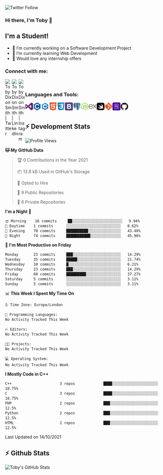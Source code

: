 ![Twitter Follow](https://img.shields.io/twitter/follow/TobyDixonSmith1?color=1DA1FA&logo=Twitter&style=for-the-badge)
### Hi there, I'm Toby 👋

## I'm a Student!
- 🔭 I’m currently working on a Software Development Project
- 🌱 I’m currently learning Web Development
- 💬 Would love any internship offers

### Connect with me:

[<img align="left" alt="Toby Dixon Smith | Twitter" width="22px" src="https://cdn.jsdelivr.net/npm/simple-icons@v3/icons/twitter.svg" />][twitter]
[<img align="left" alt="Toby Dixon Smith | LinkedIn" width="22px" src="https://cdn.jsdelivr.net/npm/simple-icons@v3/icons/linkedin.svg" />][linkedin]
[<img align="left" alt="Toby Dixon Smith | Instagram" width="22px" src="https://cdn.jsdelivr.net/npm/simple-icons@v3/icons/instagram.svg" />][instagram]

[twitter]: https://twitter.com/TobyDixonSmith1
[instagram]: https://www.instagram.com/toby_ds1/
[linkedin]: https://www.linkedin.com/in/toby-dixon-smith-4734331a3/

<br />

### Languages and Tools:

<img align="left" alt="Visual Studio Code" title="Visual Studio Code" width="26px" src="logos/visualstudio.png" />
<img align="left" alt="C" title="C" width="26px" src="logos/c.png" />
<img align="left" alt="C++" title="C++" width="26px" src="logos/c-plus.png" />
<img align="left" alt="HTML5"title="HTML 5" width="26px" src="logos/html.png" />
<img align="left" alt="CSS3" title="CSS 3" width="26px" src="logos/css3.png" />
<img align="left" alt="BootStrap" title="BootStrap" width="26px" src="logos/bootstrap.png" />
<img align="left" alt="PostgresSQL" title="PostgresSPQ" width="26px" src="logos/postgresql.png" />
<img align="left" alt="Node JS" title="Node JS" width="26px" src="logos/node-js.png" />
<img align="left" alt="Express" title="Express" width="26px" src="logos/express.png" />
<img align="left" alt="Swift" title="Swift" width="26px" src="logos/swift.png" />
<img align="left" alt="Git" title="Git" width="26px" src="logos/git.png" />
<img align="left" alt="Heroku" title="Heroku" width="26px" src="logos/heroku.png" />
<img align="left" alt="GitHub" title="GitHub" width="26px" src="logos/github.png" />
<br />
<br />

## :zap: Development Stats

<!--START_SECTION:waka-->
![Profile Views](http://img.shields.io/badge/Profile%20Views-0-blue)

**🐱 My GitHub Data** 

> 🏆 0 Contributions in the Year 2021
 > 
> 📦 13.8 kB Used in GitHub's Storage 
 > 
> 💼 Opted to Hire
 > 
> 📜 9 Public Repositories 
 > 
> 🔑 6 Private Repositories  
 > 
**I'm a Night 🦉** 

```text
🌞 Morning    16 commits     ██░░░░░░░░░░░░░░░░░░░░░░░   9.94% 
🌆 Daytime    1 commits      ░░░░░░░░░░░░░░░░░░░░░░░░░   0.62% 
🌃 Evening    70 commits     ██████████░░░░░░░░░░░░░░░   43.48% 
🌙 Night      74 commits     ███████████░░░░░░░░░░░░░░   45.96%

```
📅 **I'm Most Productive on Friday** 

```text
Monday       23 commits     ███░░░░░░░░░░░░░░░░░░░░░░   14.29% 
Tuesday      35 commits     █████░░░░░░░░░░░░░░░░░░░░   21.74% 
Wednesday    10 commits     █░░░░░░░░░░░░░░░░░░░░░░░░   6.21% 
Thursday     23 commits     ███░░░░░░░░░░░░░░░░░░░░░░   14.29% 
Friday       60 commits     █████████░░░░░░░░░░░░░░░░   37.27% 
Saturday     5 commits      ░░░░░░░░░░░░░░░░░░░░░░░░░   3.11% 
Sunday       5 commits      ░░░░░░░░░░░░░░░░░░░░░░░░░   3.11%

```


📊 **This Week I Spent My Time On** 

```text
⌚︎ Time Zone: Europe/London

💬 Programming Languages: 
No Activity Tracked This Week

🔥 Editors: 
No Activity Tracked This Week

🐱‍💻 Projects: 
No Activity Tracked This Week

💻 Operating System: 
No Activity Tracked This Week

```

**I Mostly Code in C++** 

```text
C++                      3 repos             ████░░░░░░░░░░░░░░░░░░░░░   18.75% 
C                        3 repos             ████░░░░░░░░░░░░░░░░░░░░░   18.75% 
PHP                      2 repos             ███░░░░░░░░░░░░░░░░░░░░░░   12.5% 
Python                   2 repos             ███░░░░░░░░░░░░░░░░░░░░░░   12.5% 
HTML                     2 repos             ███░░░░░░░░░░░░░░░░░░░░░░   12.5%

```



 Last Updated on 14/10/2021
<!--END_SECTION:waka-->

## :zap: Github Stats

<img align="left" alt="Toby's GitHub Stats" src="http://github-readme-stats.tobyds.vercel.app/api?username=TobyDS&hide=stars,contribs&show_icons=true&theme=dark&hide_border=true" />
